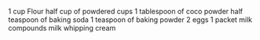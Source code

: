 1 cup Flour
half cup of powdered cups
1 tablespoon of coco powder
half teaspoon of baking soda
1 teaspoon of baking powder
2 eggs
1 packet milk compounds
milk
whipping cream